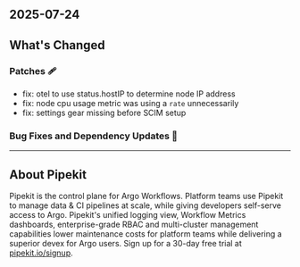 ## 2025-07-24

## What's Changed
### Patches 🩹
* fix: otel to use status.hostIP to determine node IP address 
* fix: node cpu usage metric was using a `rate` unnecessarily 
* fix: settings gear missing before SCIM setup 



### Bug Fixes and Dependency Updates 🐞

---

## About Pipekit

Pipekit is the control plane for Argo Workflows. Platform teams use Pipekit to manage data & CI pipelines at scale, while giving developers self-serve access to Argo. Pipekit's unified logging view, Workflow Metrics dashboards, enterprise-grade RBAC and multi-cluster management capabilities lower maintenance costs for platform teams while delivering a superior devex for Argo users. Sign up for a 30-day free trial at [pipekit.io/signup](https://pipekit.io/signup?utm_campaign=release-notes).
